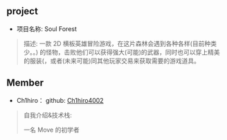 ## project
- 项目名称: Soul Forest
> 描述: 一款 2D 横板英雄冒险游戏，在这片森林会遇到各种各样(目前种类少。。) 的怪物，击败他们可以获得强大(可能)的武器，同时也可以穿上精美的服装(，或者(未来可能)同其他玩家交易来获取需要的游戏道具。


## Member
- Ch1hiro：  github: [Ch1hiro4002](https://github.com/Ch1hiro4002)
> 自我介绍&技术栈:  
>
> 一名 Move 的初学者



